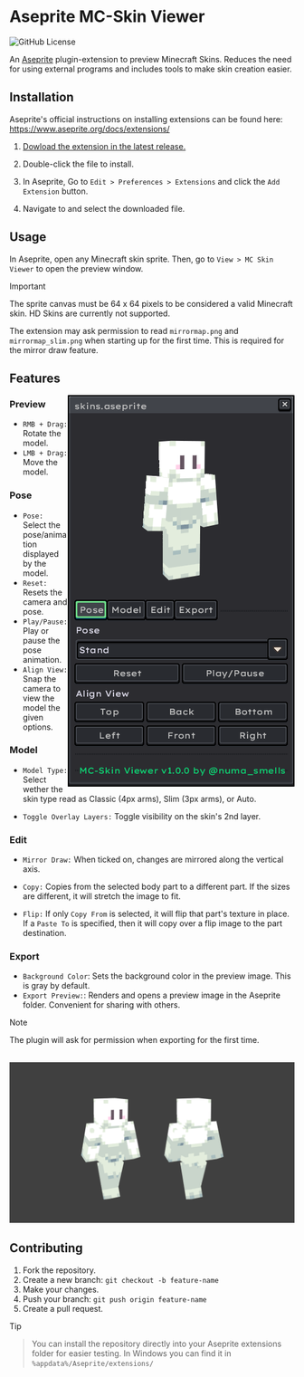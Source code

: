 # Aseprite MC-Skin Viewer 
![GitHub License](https://img.shields.io/github/license/numa-smells/Aseprite-MC-Skin-Viewer)

An [Aseprite](https://github.com/aseprite/aseprite/) plugin-extension to preview Minecraft Skins. Reduces the need for using external programs and includes tools to make skin creation easier.

## Installation
Aseprite's official instructions on installing extensions can be found here: https://www.aseprite.org/docs/extensions/

1. [Dowload the extension in the latest release.](https://github.com/numa-smells/Aseprite-MC-Skin-Viewer/releases/latest/mcskin-viewer.aseprite-extension)

2. Double-click the file to install.

3. In Aseprite, Go to `Edit > Preferences > Extensions` and click the `Add Extension` button.

4. Navigate to and select the downloaded file.

## Usage
In Aseprite, open any Minecraft skin sprite. Then, go to `View > MC Skin Viewer` to open the preview window.

> [!IMPORTANT]
> The sprite canvas must be 64 x 64 pixels to be considered a valid Minecraft skin. HD Skins are currently not supported. 

The extension may ask permission to read `mirrormap.png` and `mirrormap_slim.png` when starting up for the first time. This is required for the mirror draw feature.

## Features

<img src="docs/1.png" alt="Screenshot of the preview window" align="right">

### Preview
- `RMB + Drag:` Rotate the model.
- `LMB + Drag:` Move the model.

### Pose
- `Pose:` Select the pose/animation displayed by the model.
- `Reset:` Resets the camera and pose.
- `Play/Pause:` Play or pause the pose animation.
- `Align View:` Snap the camera to view the model the given options.

### Model
- `Model Type:` Select wether the skin type read as Classic (4px arms), Slim (3px arms), or Auto.

- `Toggle Overlay Layers:` Toggle visibility on the skin's 2nd layer.

### Edit

- `Mirror Draw:` When ticked on, changes are mirrored along the vertical axis.

- `Copy:` Copies from the selected body part to a different part. If the sizes are different, it will stretch the image to fit.

- `Flip:` If only `Copy From` is selected, it will flip that part's texture in place. If a `Paste To` is specified, then it will copy over a flip image to the part destination.

### Export

- `Background Color`: Sets the background color in the preview image. This is gray by default.
- `Export Preview:`: Renders and opens a preview image in the Aseprite folder. Convenient for sharing with others. 

> [!NOTE]
> The plugin will ask for permission when exporting for the first time.

<br clear="right"/>

<img src="docs/2.png" alt = "">

## Contributing
1. Fork the repository.
2. Create a new branch: `git checkout -b feature-name`
3. Make your changes.
4. Push your branch: `git push origin feature-name`
5. Create a pull request.

> [!TIP]
> > You can install the repository directly into your Aseprite extensions folder for easier testing. In Windows you can find it in `%appdata%/Aseprite/extensions/` 
